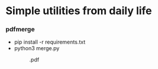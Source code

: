 # Simple utilities from daily life

### pdfmerge
* pip install -r requirements.txt
* python3 merge.py <dir> <outputfile>.pdf
